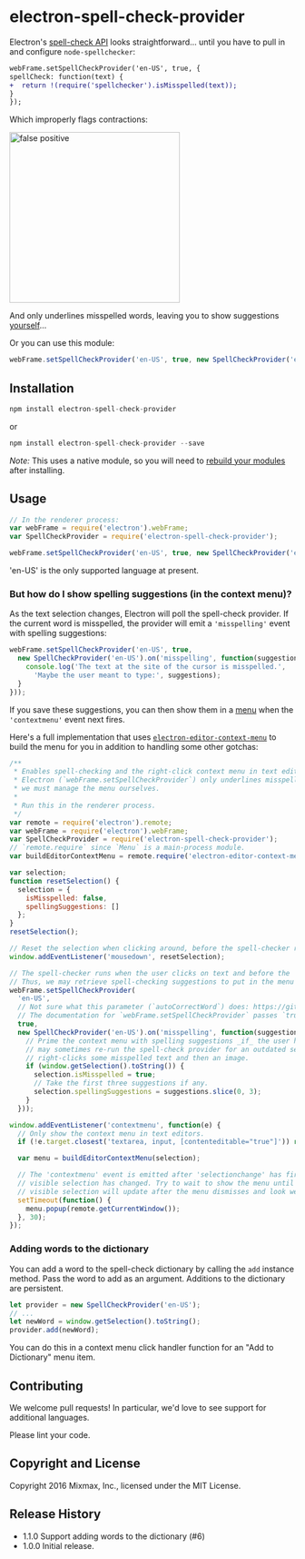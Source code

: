 # electron-spell-check-provider

Electron's [spell-check API][setSpellCheckProvider] looks straightforward… until
you have to pull in and configure `node-spellchecker`:

```diff
webFrame.setSpellCheckProvider('en-US', true, {
spellCheck: function(text) {
+  return !(require('spellchecker').isMisspelled(text));
}
});
```

Which improperly flags contractions:

<img src="docs/false_positive.png" height="300" alt="false positive">

And only underlines misspelled words, leaving you to show suggestions [yourself][DIY context menu]…

Or you can use this module:

```js
webFrame.setSpellCheckProvider('en-US', true, new SpellCheckProvider('en-US'));
```

## Installation

```js
npm install electron-spell-check-provider
```
or
```js
npm install electron-spell-check-provider --save
```

_Note:_ This uses a native module, so you will need to [rebuild your modules][rebuild] after installing.

## Usage

```js
// In the renderer process:
var webFrame = require('electron').webFrame;
var SpellCheckProvider = require('electron-spell-check-provider');

webFrame.setSpellCheckProvider('en-US', true, new SpellCheckProvider('en-US'));
```

'en-US' is the only supported language at present.

### But how do I show spelling suggestions (in the context menu)?

As the text selection changes, Electron will poll the spell-check provider.
If the current word is misspelled, the provider will emit a `'misspelling'` event
with spelling suggestions:

```js
webFrame.setSpellCheckProvider('en-US', true,
  new SpellCheckProvider('en-US').on('misspelling', function(suggestions) {
    console.log('The text at the site of the cursor is misspelled.',
      'Maybe the user meant to type:', suggestions);
  }
}));
```

If you save these suggestions, you can then show them in a [menu][menu] when the
`'contextmenu'` event next fires.

Here's a full implementation that uses
[`electron-editor-context-menu`][electron-editor-context-menu] to build the menu
for you in addition to handling some other gotchas:

```js
/**
 * Enables spell-checking and the right-click context menu in text editors.
 * Electron (`webFrame.setSpellCheckProvider`) only underlines misspelled words;
 * we must manage the menu ourselves.
 *
 * Run this in the renderer process.
 */
var remote = require('electron').remote;
var webFrame = require('electron').webFrame;
var SpellCheckProvider = require('electron-spell-check-provider');
// `remote.require` since `Menu` is a main-process module.
var buildEditorContextMenu = remote.require('electron-editor-context-menu');

var selection;
function resetSelection() {
  selection = {
    isMisspelled: false,
    spellingSuggestions: []
  };
}
resetSelection();

// Reset the selection when clicking around, before the spell-checker runs and the context menu shows.
window.addEventListener('mousedown', resetSelection);

// The spell-checker runs when the user clicks on text and before the 'contextmenu' event fires.
// Thus, we may retrieve spell-checking suggestions to put in the menu just before it shows.
webFrame.setSpellCheckProvider(
  'en-US',
  // Not sure what this parameter (`autoCorrectWord`) does: https://github.com/atom/electron/issues/4371
  // The documentation for `webFrame.setSpellCheckProvider` passes `true` so we do too.
  true,
  new SpellCheckProvider('en-US').on('misspelling', function(suggestions) {
    // Prime the context menu with spelling suggestions _if_ the user has selected text. Electron
    // may sometimes re-run the spell-check provider for an outdated selection e.g. if the user
    // right-clicks some misspelled text and then an image.
    if (window.getSelection().toString()) {
      selection.isMisspelled = true;
      // Take the first three suggestions if any.
      selection.spellingSuggestions = suggestions.slice(0, 3);
    }
  }));

window.addEventListener('contextmenu', function(e) {
  // Only show the context menu in text editors.
  if (!e.target.closest('textarea, input, [contenteditable="true"]')) return;

  var menu = buildEditorContextMenu(selection);

  // The 'contextmenu' event is emitted after 'selectionchange' has fired but possibly before the
  // visible selection has changed. Try to wait to show the menu until after that, otherwise the
  // visible selection will update after the menu dismisses and look weird.
  setTimeout(function() {
    menu.popup(remote.getCurrentWindow());
  }, 30);
});
```

### Adding words to the dictionary

You can add a word to the spell-check dictionary by calling the `add` instance method. Pass the word to add as an argument. Additions to the dictionary are persistent.

```javascript
let provider = new SpellCheckProvider('en-US');
// ...
let newWord = window.getSelection().toString();
provider.add(newWord);
```

You can do this in a context menu click handler function for an "Add to Dictionary" menu item.

## Contributing

We welcome pull requests! In particular, we'd love to see support for additional
languages.

Please lint your code.

## Copyright and License

Copyright 2016 Mixmax, Inc., licensed under the MIT License.

[setSpellCheckProvider]: https://github.com/atom/electron/blob/master/docs/api/web-frame.md#webframesetspellcheckproviderlanguage-autocorrectword-provider
[DIY context menu]: https://github.com/atom/electron/pull/942#issuecomment-136223543
[menu]: https://github.com/atom/electron/blob/master/docs/api/menu.md
[electron-editor-context-menu]: https://github.com/mixmaxhq/electron-editor-context-menu
[rebuild]: https://github.com/atom/electron/blob/master/docs/tutorial/using-native-node-modules.md#the-easy-way

## Release History

* 1.1.0 Support adding words to the dictionary (#6)
* 1.0.0 Initial release.

